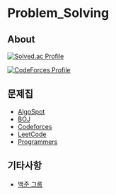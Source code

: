 # Problem_Solving

## About
[![Solved.ac Profile](http://mazassumnida.wtf/api/v2/generate_badge?boj=aigorithm)](https://solved.ac/aigorithm/)

[![CodeForces Profile](https://cf.leed.at?id=aigorithm)](https://codeforces.com/profile/aigorithm)


## 문제집
- [AlgoSpot](https://www.algospot.com/)
- [BOJ](https://www.acmicpc.net/)
- [Codeforces](https://codeforces.com/)
- [LeetCode](https://leetcode.com/problemset/all/)
- [Programmers](https://programmers.co.kr/learn/challenges)

## 기타사항
* [백준 그룹](https://www.acmicpc.net/group/7108)

